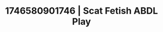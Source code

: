 ---
categories:
- Erotic surprise
- AI-generated
- NSFW AI art
- Erotic dance
- Pleasure activism
- Body positivity
- ASMR
- Cosplay
image: /assets/images/1746580901746.jpg
layout: post
seo:
  description: Featured content with sensual Scat Fetish, ABDL Play. HD images available.
  keywords: Scat Fetish, ABDL Play
  og_image: /assets/images/1746580901746.jpg
  schema_type: VisualArtwork
tags:
- ABDL Play
- '#1746580901746'
- Scat Fetish
title: 1746580901746 | Scat Fetish ABDL Play
---